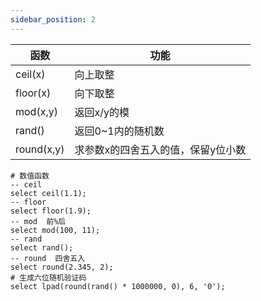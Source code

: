 ```yaml
---
sidebar_position: 2
---
```


| 函数       | 功能                               |
| ---------- | ---------------------------------- |
| ceil(x)    | 向上取整                           |
| floor(x)   | 向下取整                           |
| mod(x,y)   | 返回x/y的模                        |
| rand()     | 返回0~1内的随机数                  |
| round(x,y) | 求参数x的四舍五入的值，保留y位小数 |

```mysql
# 数值函数
-- ceil
select ceil(1.1);
-- floor
select floor(1.9);
-- mod  前%后
select mod(100, 11);
-- rand
select rand();
-- round  四舍五入
select round(2.345, 2);
# 生成六位随机验证码
select lpad(round(rand() * 1000000, 0), 6, '0');
```

